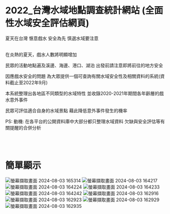 # 2022_台灣水域地點調查統計網站 (全面性水域安全評估網頁)
夏天在台灣 愜意戲水 安全為先 慎選水域要注意
<br></br>
<p>在炎熱的夏天，戲水人數將明顯增加</p>
<p>民眾的活動地點遍及溪邊、海邊、港口、湖泊 出發前請注意即將前往的地方安全</p>
<p>因應戲水安全的問題 為大眾提供一個可查詢有關水域安全性及相關資料的系統(資料截止至2022年9月)</p>
<p>本系統整理出各地區不同類型的水域特性 並收錄2020-2021年期間各年齡層的戲水意外事件</p>
<p>民眾可評估適合自身的水域景點 藉此降低意外事件發生的機率</p>
<p>PS: 動機: 在各平台的公開資料庫中大部分都只整理水域資料 欠缺與安全評估等有關提醒的合併分析</p>
<br></br>

# 簡單顯示
![螢幕擷取畫面 2024-08-03 165314](https://github.com/user-attachments/assets/a5a210c5-bd37-464d-b208-3efa9b248163)
![螢幕擷取畫面 2024-08-03 164217](https://github.com/user-attachments/assets/5374e98f-6b8f-4ea2-a9cd-4919edcdd1a6)
![螢幕擷取畫面 2024-08-03 164224](https://github.com/user-attachments/assets/6aa4a794-a626-4760-9161-030869e3f663)
![螢幕擷取畫面 2024-08-03 164233](https://github.com/user-attachments/assets/c9d394e2-1f3d-4395-8ed9-addf7a5959ba)
![螢幕擷取畫面 2024-08-03 164242](https://github.com/user-attachments/assets/cd8ee6fd-2eb7-4a11-96dd-f0cb31d10a54)
![螢幕擷取畫面 2024-08-03 162916](https://github.com/user-attachments/assets/56d62ee0-45bf-4c2c-b533-7000cb499fd4)
![螢幕擷取畫面 2024-08-03 162923](https://github.com/user-attachments/assets/1434b24e-1b36-4026-b869-74a2b5355ce7)
![螢幕擷取畫面 2024-08-03 162929](https://github.com/user-attachments/assets/2e52c56e-52d2-4192-bc75-8d42d849ea55)
![螢幕擷取畫面 2024-08-03 162935](https://github.com/user-attachments/assets/32ad2dd0-6c21-4dd7-81e6-05959ed64971)
